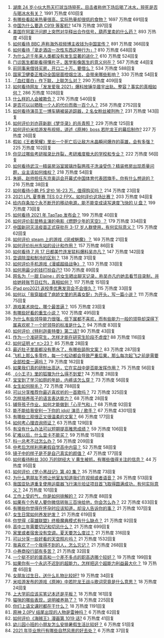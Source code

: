 1. [湖南 24 岁小伙大热天打球当场猝死，目击者称他下场后喝了冰水，猝死是否与喝冰水有关？](https://www.zhihu.com/question/472510464) 1991 万热度 610回复
1. [有哪些看起来热量很高，实际热量却很低的食物？](https://www.zhihu.com/question/359675190) 1697 万热度 691回复
1. [中国为什么要造 C919 等客机?](https://www.zhihu.com/question/384802353) 1478 万热度 397回复
1. [美国在阿富汗问题上突然对华释出合作信号，葫芦里卖的什么药？](https://www.zhihu.com/question/472572970) 893 万热度 45回复
1. [如何看待 BBC 声称海外视频博主收钱为中国宣传？](https://www.zhihu.com/question/472575752) 891 万热度 366回复
1. [如何看待「拿走酒店一次性东西这种行为」?](https://www.zhihu.com/question/465504404) 810 万热度 648回复
1. [为什么近千年来人类都没有发生显著的进化？](https://www.zhihu.com/question/32004935) 610 万热度 524回复
1. [门诊医生都能看得懂片子，医学影像医生的意义何在？](https://www.zhihu.com/question/468765533) 567 万热度 44回复
1. [前同事来借钱买房，开口二十万，要借么？](https://www.zhihu.com/question/471426283) 534 万热度 588回复
1. [国家卫健委正推动全国层面控烟立法，会带来哪些影响？](https://www.zhihu.com/question/472532128) 330 万热度 54回复
1. [「血红蛋白」作下联，上联怎么对？](https://www.zhihu.com/question/471731418) 290 万热度 409回复
1. [如何看待网友「发发爱我 2021」爆料放锤华晨宇出轨、整容？事实的真相如何？](https://www.zhihu.com/question/472603288) 286 万热度 1028回复
1. [什么样的人会被欺负？](https://www.zhihu.com/question/460063819) 276 万热度 540回复
1. [是否可以以牺牲一个人的代价而救一百个人？](https://www.zhihu.com/question/38756276) 258 万热度 2752回复
1. [如何看待演员王一博车辆被装追踪器，2 名女粉丝被刑拘？](https://www.zhihu.com/question/472808340) 231 万热度 143回复
1. [如何评价刘亦菲新剧《梦华录》的杀青照？](https://www.zhihu.com/question/470176416) 229 万热度 125回复
1. [如何评价米哈游发布视频，讲述《原神》boss 若陀龙王的幕后制作?](https://www.zhihu.com/question/472619596) 227 万热度 26回复
1. [假如《王者荣耀》里出一个死亡后让敌方水晶瞬间爆炸的英雄，会有多强？](https://www.zhihu.com/question/469036260) 225 万热度 102回复
1. [你见过哪些考研报录比炸裂，考研难度极大的学校和专业？](https://www.zhihu.com/question/449575589) 222 万热度 56回复
1. [如何看待武汉一精装房浴室玻璃炸裂两孩子洗澡受伤？精装修房出现质量问题，业主该如何维权？](https://www.zhihu.com/question/472324813) 218 万热度 54回复
1. [朱婷、赵帅担任东京奥运会开幕式中国体育代表团旗手，你有什么想说的？](https://www.zhihu.com/question/472876558) 216 万热度 38回复
1. [如何看待小鹏 P5 定价 16-23 万，值得购买吗？](https://www.zhihu.com/question/472732035) 214 万热度 23回复
1. [2021 LPL 夏季赛 TES 0:2 FPX，如何评价这场比赛？](https://www.zhihu.com/question/472842082) 203 万热度 94回复
1. [给内存条加个永不断开的移动电源，能不能变成读写速度飞快的 U 盘？](https://www.zhihu.com/question/417862977) 199 万热度 73回复
1. [如何看待 2021 年 TapTap 发布会？](https://www.zhihu.com/question/472833150) 199 万热度 40回复
1. [如何评价彭昱畅主演的电影《燃野少年的天空》？](https://www.zhihu.com/question/472571861) 179 万热度 334回复
1. [中国新冠灭活疫苗正式获批在 3-17 岁人群使用，有何实际意义？](https://www.zhihu.com/question/472628051) 175 万热度 62回复
1. [如何评价 steam 上的游戏《惩戒魅魔》？](https://www.zhihu.com/question/470834895) 169 万热度 21回复
1. [如何评价杭州东站的设计和作用？](https://www.zhihu.com/question/21286488) 157 万热度 86回复
1. [如何看待 7 月 17 日都美竹连发猛料爆料吴亦凡？](https://www.zhihu.com/question/472743930) 147 万热度 142回复
1. [空调除湿和制冷的区别？](https://www.zhihu.com/question/30879409) 138 万热度 31回复
1. [如何评价手机游戏《漫威超级战争》？](https://www.zhihu.com/question/472389426) 133 万热度 33回复
1. [如何用最少的钱打扮自己?](https://www.zhihu.com/question/443604419) 130 万热度 89回复
1. [网名为「一甜 Elaine」的女生晒出聊天记录，称吴亦凡约她去看节目录制，并给她转账节日红包，真相如何？](https://www.zhihu.com/question/472725599) 117 万热度 151回复
1. [iPad pro2021 返校季优惠发货会不会很久？](https://www.zhihu.com/question/468740569) 115 万热度 33回复
1. [如何以「我穿越成了病娇文里的恶毒女配」为开头，写一篇小说？](https://www.zhihu.com/question/463353580) 111 万热度 75回复
1. [游戏美术岗位，哪个最苦逼？](https://www.zhihu.com/question/356482357) 105 万热度 23回复
1. [有哪些好看的重生小说？](https://www.zhihu.com/question/314228140) 102 万热度 495回复
1. [为什么有些领导能力很强，但下属都不喜欢，而有些能力一般的领导却深得下属喜欢呢？一个好领导的标准是什么？](https://www.zhihu.com/question/470459462) 94 万热度 83回复
1. [如何评价《特利迦奥特曼》第二话?](https://www.zhihu.com/question/472705374) 90 万热度 43回复
1. [作为一个准研究生，怎样才能在研究生阶段不虚度?](https://www.zhihu.com/question/326709421) 88 万热度 116回复
1. [如何证明 e^ π＞23？](https://www.zhihu.com/question/465861734) 85 万热度 28回复
1. [最近肚子里面都没有墨水了，有哪些舔狗文案？](https://www.zhihu.com/question/442325192) 83 万热度 287回复
1. [飞机上那么多零件，每一个松动都会导致严重后果，那么每次起飞之前是需要全部检查一遍吗？](https://www.zhihu.com/question/463612668) 79 万热度 162回复
1. [如果我们真的研制出高达，它在实战中是否能发挥作用？](https://www.zhihu.com/question/34574310) 75 万热度 56回复
1. [《小王子》里的狐狸为什么得不到爱?](https://www.zhihu.com/question/431240834) 74 万热度 28回复
1. [宝宝到了学习如厕的年龄，内裤该怎么穿？](https://www.zhihu.com/question/469079593) 73 万热度 56回复
1. [女生如何脱毛？](https://www.zhihu.com/question/27899764) 72 万热度 788回复
1. [可以分享推荐你最近喜欢听的一首歌吗？](https://www.zhihu.com/question/471940303) 72 万热度 325回复
1. [怎样培养孩子的语言表达能力？](https://www.zhihu.com/question/360715709) 68 万热度 28回复
1. [辅导孩子作业，如何才能做到「心平气和」?](https://www.zhihu.com/question/461126046) 68 万热度 92回复
1. [能不能给我安利一下你的 idol/ 演员 / 歌手？](https://www.zhihu.com/question/451642452) 67 万热度 4301回复
1. [有哪些三观很正又很温柔的文案？](https://www.zhihu.com/question/458254625) 66 万热度 177回复
1. [如何考心理咨询师证？](https://www.zhihu.com/question/34427121) 63 万热度 129回复
1. [有没有什么办法可以短期提高雅思成绩？](https://www.zhihu.com/question/428867238) 59 万热度 106回复
1. [矿难以后，什么显卡不能买？](https://www.zhihu.com/question/457188655) 59 万热度 151回复
1. [科一总考不过怎么办？](https://www.zhihu.com/question/452337875) 56 万热度 209回复
1. [中考后怎样利用暑假自学高中内容？](https://www.zhihu.com/question/61514103) 52 万热度 58回复
1. [镜子中的样子是不是自己真实的颜值？](https://www.zhihu.com/question/458577474) 47 万热度 177回复
1. [如何看待粉丝 300 万的财经大 V 黄生被抓，有哪些值得关注的信息？](https://www.zhihu.com/question/472548624) 44 万热度 95回复
1. [如何评价《罗小黑战记》第 40 集？](https://www.zhihu.com/question/472736812) 35 万热度 73回复
1. [为什么男朋友不想让他室友知道我们在视频或者语音？](https://www.zhihu.com/question/465047050) 26 万热度 513回复
1. [我国亚轨道重复使用运载器飞行演示验证项目首飞取得圆满成功，有何实际意义？](https://www.zhihu.com/question/472628158) 24 万热度 101回复
1. [工作上受的气，你是如何排解的？](https://www.zhihu.com/question/470607647) 22 万热度 88回复
1. [如果有个外星人要你微信转账三百块给他，你会怎么办？](https://www.zhihu.com/question/472127049) 22 万热度 633回复
1. [有哪些你觉得在怀孕时应该知道，却没人告诉你的事？](https://www.zhihu.com/question/301567580) 21 万热度 107回复
1. [女生日常如何养发护发？](https://www.zhihu.com/question/24887898) 21 万热度 619回复
1. [你觉得《英雄联盟》终极魔典模式有什么缺点？](https://www.zhihu.com/question/471787416) 21 万热度 92回复
1. [高中三年需要切记和切忌什么？](https://www.zhihu.com/question/64843570) 21 万热度 699回复
1. [家里或者宿舍没有空调，夏天要怎么度过？](https://www.zhihu.com/question/469879398) 21 万热度 316回复
1. [可以分享一些好看的天空照片吗？](https://www.zhihu.com/question/460714512) 21 万热度 1532回复
1. [我喜欢了一个我得不到的人，怎么忘记？](https://www.zhihu.com/question/471622071) 21 万热度 268回复
1. [小券商投行部有多苦？](https://www.zhihu.com/question/398063647) 21 万热度 32回复
1. [一个挺不好的普高和一个差不多点的职高选哪个较好？](https://www.zhihu.com/question/471327805) 19 万热度 199回复
1. [如果你有一个永远不迟到的超能力，怎样把这个超能力利益最大化？](https://www.zhihu.com/question/472290280) 19 万热度 65回复
1. [女朋友过生日，送什么礼物比较好?](https://www.zhihu.com/question/451397123) 19 万热度 34回复
1. [米哈游发布的游戏《原神》中若陀龙王战斗歌词究竟是什么意思？](https://www.zhihu.com/question/472544913) 18 万热度 24回复
1. [上大学前应该买笔记本还是平板？](https://www.zhihu.com/question/464539314) 18 万热度 161回复
1. [猫咪的哪些表现，说明被养熟了？](https://www.zhihu.com/question/436001372) 18 万热度 225回复
1. [你们上语文课时都在干什么？](https://www.zhihu.com/question/360741477) 18 万热度 1191回复
1. [原神 2.0PV 结尾出现的人物是雷神吗？](https://www.zhihu.com/question/471510083) 6 万热度 62回复
1. [如何评价《海贼王》漫画第 1019 话?](https://www.zhihu.com/question/472047505) 6 万热度 41回复
1. [幼儿园小班的小朋友怎么安排暑假生活比较好？](https://www.zhihu.com/question/470032433) 6 万热度 51回复
1. [2021 年毕业旅行有哪些自然风景的好去处？](https://www.zhihu.com/question/466380056) 6 万热度 37回复